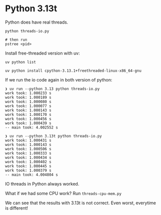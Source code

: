 # Python 3.13t

Python does have real threads.

```
python threads-io.py

# then run
pstree <pid>
```

Install free-threaded version with uv:

```
uv python list

uv python install cpython-3.13.1+freethreaded-linux-x86_64-gnu
```

If we run the io code again in both version of python:

```
❯ uv run --python 3.13 python threads-io.py
work took: 1.000233 s
work took: 1.000189 s
work took: 1.000080 s
work took: 1.000077 s
work took: 1.000143 s
work took: 1.000170 s
work took: 1.000456 s
work took: 1.000439 s
-- main took: 4.002552 s

❯ uv run --python 3.13t python threads-io.py
work took: 1.000431 s
work took: 1.000143 s
work took: 1.000506 s
work took: 1.000333 s
work took: 1.000434 s
work took: 1.000402 s
work took: 1.000445 s
work took: 1.000379 s
-- main took: 4.004804 s
```

IO threads in Python always worked.

What if we had some CPU work? Run `threads-cpu-mem.py`

We can see that the results with 3.13t is not correct. Even worst, everytime is
different!
